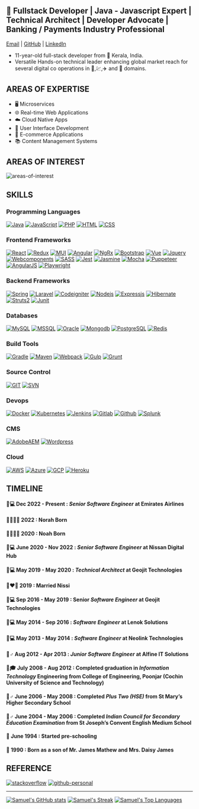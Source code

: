 ## 🚀 Fullstack Developer | Java - Javascript Expert | Technical Architect | Developer Advocate | Banking / Payments Industry Professional  
[Email][email-url] | [GitHub][github-personal-url] | [LinkedIn][linkedin-url]
- 11-year-old full-stack developer from 🌴 Kerala, India.
- Versatile Hands-on technical leader enhancing global market reach for several digital co operations in  🏦,💹,✈️ and 🛒 domains. 

## AREAS OF EXPERTISE
- 🖥️ Microservices
- 🌐 Real-time Web Applications
- ☁️ Cloud Native Apps
- 🎨 User Interface Development
- 🛒 E-commerce Applications
- 📚 Content Management Systems

## AREAS OF INTEREST
![areas-of-interest][areas-of-interest-logos]

## SKILLS

### Programming Languages
[![Java][java-logo-url]][java-url]  [![JavaScript][javascript-logo-url]][javascript-url]  [![PHP][php-logo-url]][php-url]  [![HTML][html-logo-url]][html-url]  [![CSS][css-logo-url]][css-url]

### Frontend Frameworks
[![React][react-logo-url]][react-url]  [![Redux][redux-logo-url]][redux-url]  [![MUI][mui-logo-url]][mui-url]  [![Angular][angular-logo-url]][angular-url]  [![NgRx][ngrx-logo-url]][ngrx-url]  [![Bootstrap][bootstrap-logo-url]][bootstrap-url]  [![Vue][vue-logo-url]][vue-url]  [![Jquery][jquery-logo-url]][jquery-url]  [![Webcomponents][webcomponents-logo-url]][webcomponents-url]  [![SASS][sass-logo-url]][sass-url]  [![Jest][jest-logo-url]][jest-url]  [![Jasmine][jasmine-logo-url]][jasmine-url]  [![Mocha][mocha-logo-url]][mocha-url]  [![Puppeteer][puppeteer-logo-url]][puppeteer-url]  [![AngularJS][angularjs-logo-url]][angularjs-url]  [![Playwright][playwright-logo-url]][playwright-url]

### Backend Frameworks
[![Spring][spring-logo-url]][spring-url]  [![Laravel][laravel-logo-url]][laravel-url]  [![Codeigniter][codeigniter-logo-url]][codeigniter-url]  [![Nodejs][nodejs-logo-url]][nodejs-url]  [![Expressjs][expressjs-logo-url]][expressjs-url]  [![Hibernate][hibernate-logo-url]][hibernate-url]  [![Struts2][struts2-logo-url]][struts2-url]  [![Junit][junit-logo-url]][junit-url]

### Databases
[![MySQL][mysql-logo-url]][mysql-url]  [![MSSQL][mssql-logo-url]][mssql-url]  [![Oracle][oracle-logo-url]][oracle-url]  [![Mongodb][mongodb-logo-url]][mongodb-url] [![PostgreSQL][postgresql-logo-url]][postgresql-url]  [![Redis][redis-logo-url]][redis-url]

### Build Tools
[![Gradle][gradle-logo-url]][gradle-url]  [![Maven][maven-logo-url]][maven-url]  [![Webpack][webpack-logo-url]][webpack-url]  [![Gulp][gulp-logo-url]][gulp-url]  [![Grunt][grunt-logo-url]][grunt-url]

### Source Control
[![GIT][git-logo-url]][git-url]  [![SVN][svn-logo-url]][svn-url]

### Devops
[![Docker][docker-logo-url]][docker-url]  [![Kubernetes][kubernetes-logo-url]][kubernetes-url]  [![Jenkins][jenkins-logo-url]][jenkins-url]  [![Gitlab][gitlab-logo-url]][gitlab-url]  [![Github][github-logo-url]][github-url]  [![Splunk][splunk-logo-url]][splunk-url]

### CMS
[![AdobeAEM][adobeAEM-logo-url]][adobeAEM-url]  [![Wordpress][wordpress-logo-url]][wordpress-url]

### Cloud
[![AWS][aws-logo-url]][aws-url]  [![Azure][azure-logo-url]][azure-url]  [![GCP][gcp-logo-url]][gcp-url]  [![Heroku][heroku-logo-url]][heroku-url]


## TIMELINE

#### 🧑💻 Dec 2022 - Present :  _Senior Software Engineer_ at Emirates Airlines

#### 👨‍👩‍👧‍👧 2022 : Norah Born 

#### 👨‍👩‍👧‍👧 2020 : Noah Born

#### 🧑💻 June 2020 - Nov 2022 : _Senior Software Engineer_  at Nissan Digital Hub

#### 🧑💻 May 2019 - May 2020 : _Technical Architect_ at Geojit Technologies

#### 👨‍❤️‍👩 2019 : Married Nissi 

#### 🧑💻 Sep 2016 - May 2019 : Senior _Software Engineer_  at Geojit Technologies

#### 🧑💻 May 2014 - Sep 2016 : _Software Engineer_ at Lenok Solutions

#### 🧑💻 May 2013 - May 2014 : _Software Engineer_ at Neolink Technologies

#### 🙍♂️ Aug 2012 - Apr 2013 : _Junior Software Engineer_ at Alfine IT Solutions

#### 👨🎓 July 2008 - Aug 2012 :  Completed graduation in _Information Technology_ Engineering from College of Engineering, Poonjar (Cochin University of Science and Technology)

#### 🤵♂️ June 2006 - May 2008 : Completed _Plus Two (HSE)_ from St Mary’s Higher Secondary School

#### 🦸♂️ June 2004 - May 2006 : Completed _Indian Council for Secondary Education Examination_ from St Joseph’s Convent English Medium School

#### 👶 June 1994 : Started pre-schooling

#### 👼 1990 : Born as a son of Mr. James Mathew and Mrs. Daisy James


## REFERENCE

[![stackoverflow][stackoverflow]][stackoverflow-url]
[![github-personal][github-personal]][github-personal-url] 

---
[![Samuel's GitHub stats](https://github-readme-stats.vercel.app/api?username=samuelj90&show_icons=true&theme=light&hide_border=true&layout=compact)](https://github.com/samuelj90/samuelj90)
[![Samuel's Streak](https://github-readme-streak-stats.herokuapp.com/?user=samuelj90&hide_border=true&border_radius=0&date_format=M%20j%5B%2C%20Y%5D&ring=2F80ED&sideLabels=2F80ED&currStreakLabel=2F80ED&fire=2F80ED)](https://github.com/samuelj90/samuelj90)
[![Samuel's Top Languages](https://github-readme-stats.vercel.app/api/top-langs/?username=samuelj90&hide_progress=true&hide_border=true&border_radius=0)](https://github.com/samuelj90/samuelj90)


<!-- MARKDOWN LINKS & IMAGES --><!-- https://www.markdownguide.org/basic-syntax/#reference-style-links -->

[java-url]: https://openjdk.org
[javascript-url]: https://developer.mozilla.org/en-US/docs/Web/JavaScript
[php-url]: https://www.php.net
[html-url]: https://developer.mozilla.org/en-US/docs/Web/HTML
[css-url]: https://developer.mozilla.org/en-US/docs/Web/CSS

[react-url]: https://reactjs.org
[redux-url]: https://redux.js.org
[mui-url]: https://mui.com
[angular-url]: https://angular.io
[ngrx-url]: https://ngrx.io
[bootstrap-url]: https://getbootstrap.com
[vue-url]: https://vuejs.org
[jquery-url]: https://jquery.com
[webcomponents-url]: https://www.webcomponents.org
[sass-url]: https://sass-lang.com
[jest-url]: https://jestjs.io
[jasmine-url]: https://jasmine.github.io
[mocha-url]: https://mochajs.org
[puppeteer-url]: https://pptr.dev
[angularjs-url]: https://angularjs.org
[playwright-url]: https://playwright.dev

[spring-url]: https://spring.io
[laravel-url]: https://laravel.com
[codeigniter-url]: https://codeigniter.com
[nodejs-url]: https://nodejs.org/en
[expressjs-url]: https://expressjs.com
[hibernate-url]: https://hibernate.org
[struts2-url]: https://struts.apache.org
[junit-url]: https://junit.org/junit5

[mysql-url]: https://www.mysql.com
[mssql-url]: https://www.microsoft.com/en-us/sql-server/sql-server-downloads
[oracle-url]: https://www.oracle.com/database/
[mongodb-url]: https://www.mongodb.com
[postgresql-url]: https://www.postgresql.org/
[redis-url]: https://redis.io

[gradle-url]: https://gradle.org
[maven-url]: https://maven.apache.org
[webpack-url]: https://webpack.js.org
[gulp-url]: https://gulpjs.com
[grunt-url]: https://gruntjs.com

[git-url]: https://git-scm.com
[svn-url]: https://subversion.apache.org

[docker-url]: https://www.docker.com
[kubernetes-url]: https://kubernetes.io
[jenkins-url]: https://www.jenkins.io
[gitlab-url]: https://about.gitlab.com
[github-url]: https://github.com
[splunk-url]: https://www.splunk.com

[adobeAEM-url]: https://experienceleague.adobe.com
[wordpress-url]: https://wordpress.com

[aws-url]: https://aws.amazon.com
[azure-url]: https://azure.microsoft.com
[gcp-url]: https://cloud.google.com
[heroku-url]: https://www.heroku.com


[java-logo-url]: https://img.shields.io/badge/Java-20232A?style=social&logo=openjdk
[javascript-logo-url]: https://img.shields.io/badge/JavaScript-20232A?style=social&logo=javascript&logoColor=F7DF1E
[php-logo-url]: https://img.shields.io/badge/PHP-20232A?style=social&logo=php&logoColor=777BB4
[html-logo-url]: https://img.shields.io/badge/HTML-20232A?style=social&logo=html5&logoColor=E34F26
[css-logo-url]: https://img.shields.io/badge/CSS-20232A?style=social&logo=css3&logoColor=1572B6

[react-logo-url]: https://img.shields.io/badge/React-20232A?style=social&logo=react&logoColor=61DAFB
[redux-logo-url]: https://img.shields.io/badge/Redux-20232A?style=social&logo=redux&logoColor=764ABC
[mui-logo-url]: https://img.shields.io/badge/Material%20UI-20232A?style=social&logo=mui&logoColor=007FFF
[angular-logo-url]: https://img.shields.io/badge/Angular-20232A?style=social&logo=angular&logoColor=DD0031
[ngrx-logo-url]: https://img.shields.io/badge/NgRx-20232A?style=social&logo=ReactiveX
[bootstrap-logo-url]: https://img.shields.io/badge/Bootstrap-20232A?style=social&logo=bootstrap&logoColor=563D7C
[vue-logo-url]: https://img.shields.io/badge/Vue-20232A?style=social&logo=vue.js&logoColor=4FC08D
[jquery-logo-url]: https://img.shields.io/badge/Jquery-20232A?style=social&logo=Jquery
[webcomponents-logo-url]: https://img.shields.io/badge/Webcomponents-20232A?style=social&logo=Firefox
[sass-logo-url]: https://img.shields.io/badge/SASS-20232A?style=social&logo=sass&logoColor=CC6699
[jest-logo-url]: https://img.shields.io/badge/Jest-20232A?style=social&logo=Jest
[jasmine-logo-url]: https://img.shields.io/badge/Jasmine-20232A?style=social&logo=Jasmine
[mocha-logo-url]: https://img.shields.io/badge/Mocha-20232A?style=social&logo=Mocha
[puppeteer-logo-url]: https://img.shields.io/badge/Puppeteer-20232A?style=social&logo=Puppeteer
[angularjs-logo-url]: https://img.shields.io/badge/AngularJS-20232A?style=social&logo=data:image/svg+xml;base64,PHN2ZyB4bWxucz0iaHR0cDovL3d3dy53My5vcmcvMjAwMC9zY2hlbWUvbnNjcGFyZSIgaGVpZ2h0PSIxMDAiIHdpZHRoPSIxMDAiIHZpZXdCb3g9IjAgMCAxMDAgMTAwIj4KPHJlY3Qgd2lkdGg9IjEwMCIgaGVpZ2h0PSIxMDAiIHg9IjAiIHk9IjAiIHN0eWxlPSJmaWxsOm5vbmU7c3Ryb2tlOiBub25lOyIgLz4KPHRleHQgeD0iMjUiIHk9IjUwIiBmb250LWZhbWlseT0iQXJpYWwgd2Vic2l0ZSIgc3R5bGU9ImZpbGw6YmxhY2s7Zm9udC1zaXplOjM4cHg7Y29sb3I6YmxhY2s7Ij5EdW1teTwvdGV4dD4KPC9zdmc+Cg==
[playwright-logo-url]: https://img.shields.io/badge/Playwright-20232A?style=social&logo=data:image/svg+xml;base64,PHN2ZyB4bWxucz0iaHR0cDovL3d3dy53My5vcmcvMjAwMC9zY2hlbWUvbnNjcGFyZSIgaGVpZ2h0PSIxMDAiIHdpZHRoPSIxMDAiIHZpZXdCb3g9IjAgMCAxMDAgMTAwIj4KPHJlY3Qgd2lkdGg9IjEwMCIgaGVpZ2h0PSIxMDAiIHg9IjAiIHk9IjAiIHN0eWxlPSJmaWxsOm5vbmU7c3Ryb2tlOiBub25lOyIgLz4KPHRleHQgeD0iMjUiIHk9IjUwIiBmb250LWZhbWlseT0iQXJpYWwgd2Vic2l0ZSIgc3R5bGU9ImZpbGw6YmxhY2s7Zm9udC1zaXplOjM4cHg7Y29sb3I6YmxhY2s7Ij5EdW1teTwvdGV4dD4KPC9zdmc+Cg==

[spring-logo-url]: https://img.shields.io/badge/Spring-20232A?style=social&logo=spring
[laravel-logo-url]: https://img.shields.io/badge/Laravel-20232A?style=social&logo=Laravel
[codeigniter-logo-url]: https://img.shields.io/badge/Codeigniter-20232A?style=social&logo=Codeigniter
[nodejs-logo-url]: https://img.shields.io/badge/Node.js-20232A?style=social&logo=node.js
[expressjs-logo-url]: https://img.shields.io/badge/Express-20232A?style=social&logo=express
[hibernate-logo-url]: https://img.shields.io/badge/Hibernate-20232A?style=social&logo=hibernate
[struts2-logo-url]: https://img.shields.io/badge/Struts-20232A?style=social&logo=apache
[junit-logo-url]: https://img.shields.io/badge/Junit-20232A?style=social&logo=data:image/svg+xml;base64,PHN2ZyB4bWxucz0iaHR0cDovL3d3dy53My5vcmcvMjAwMC9zY2hlbWUvbnNjcGFyZSIgaGVpZ2h0PSIxMDAiIHdpZHRoPSIxMDAiIHZpZXdCb3g9IjAgMCAxMDAgMTAwIj4KPHJlY3Qgd2lkdGg9IjEwMCIgaGVpZ2h0PSIxMDAiIHg9IjAiIHk9IjAiIHN0eWxlPSJmaWxsOm5vbmU7c3Ryb2tlOiBub25lOyIgLz4KPHRleHQgeD0iMjUiIHk9IjUwIiBmb250LWZhbWlseT0iQXJpYWwgd2Vic2l0ZSIgc3R5bGU9ImZpbGw6YmxhY2s7Zm9udC1zaXplOjM4cHg7Y29sb3I6YmxhY2s7Ij5EdW1teTwvdGV4dD4KPC9zdmc+Cg==

[mysql-logo-url]: https://img.shields.io/badge/MySQL-20232A?style=social&logo=MySQL
[mssql-logo-url]: https://img.shields.io/badge/MSSQL-20232A?style=social&logo=data:image/svg+xml;base64,PHN2ZyB4bWxucz0iaHR0cDovL3d3dy53My5vcmcvMjAwMC9zY2hlbWUvbnNjcGFyZSIgaGVpZ2h0PSIxMDAiIHdpZHRoPSIxMDAiIHZpZXdCb3g9IjAgMCAxMDAgMTAwIj4KPHJlY3Qgd2lkdGg9IjEwMCIgaGVpZ2h0PSIxMDAiIHg9IjAiIHk9IjAiIHN0eWxlPSJmaWxsOm5vbmU7c3Ryb2tlOiBub25lOyIgLz4KPHRleHQgeD0iMjUiIHk9IjUwIiBmb250LWZhbWlseT0iQXJpYWwgd2Vic2l0ZSIgc3R5bGU9ImZpbGw6YmxhY2s7Zm9udC1zaXplOjM4cHg7Y29sb3I6YmxhY2s7Ij5EdW1teTwvdGV4dD4KPC9zdmc+Cg==
[oracle-logo-url]: https://img.shields.io/badge/Oracle-20232A?style=social&logo=data:image/svg+xml;base64,PHN2ZyB4bWxucz0iaHR0cDovL3d3dy53My5vcmcvMjAwMC9zY2hlbWUvbnNjcGFyZSIgaGVpZ2h0PSIxMDAiIHdpZHRoPSIxMDAiIHZpZXdCb3g9IjAgMCAxMDAgMTAwIj4KPHJlY3Qgd2lkdGg9IjEwMCIgaGVpZ2h0PSIxMDAiIHg9IjAiIHk9IjAiIHN0eWxlPSJmaWxsOm5vbmU7c3Ryb2tlOiBub25lOyIgLz4KPHRleHQgeD0iMjUiIHk9IjUwIiBmb250LWZhbWlseT0iQXJpYWwgd2Vic2l0ZSIgc3R5bGU9ImZpbGw6YmxhY2s7Zm9udC1zaXplOjM4cHg7Y29sb3I6YmxhY2s7Ij5EdW1teTwvdGV4dD4KPC9zdmc+Cg==
[mongodb-logo-url]: https://img.shields.io/badge/Mongodb-20232A?style=social&logo=Mongodb
[postgresql-logo-url]: https://img.shields.io/badge/PostgreSQL-20232A?style=social&logo=PostgreSQL
[redis-logo-url]: https://img.shields.io/badge/Redis-20232A?style=social&logo=Redis

[gradle-logo-url]: https://img.shields.io/badge/Gradle-20232A?style=social&logo=Gradle
[maven-logo-url]: https://img.shields.io/badge/Maven-20232A?style=social&logo=Apache%20Maven
[webpack-logo-url]: https://img.shields.io/badge/Webpack-20232A?style=social&logo=Webpack
[gulp-logo-url]: https://img.shields.io/badge/Gulp-20232A?style=social&logo=Gulp
[grunt-logo-url]: https://img.shields.io/badge/Grunt-20232A?style=social&logo=Grunt

[git-logo-url]: https://img.shields.io/badge/Git-20232A?style=social&logo=Git
[svn-logo-url]: https://img.shields.io/badge/SVN-20232A?style=social&logo=subversion

[docker-logo-url]: https://img.shields.io/badge/Docker-20232A?style=social&logo=Docker
[kubernetes-logo-url]: https://img.shields.io/badge/Kubernetes-20232A?style=social&logo=Kubernetes
[jenkins-logo-url]: https://img.shields.io/badge/Jenkins-20232A?style=social&logo=Jenkins
[gitlab-logo-url]: https://img.shields.io/badge/Gitlab-20232A?style=social&logo=Gitlab
[github-logo-url]: https://img.shields.io/badge/Github-20232A?style=social&logo=Github
[splunk-logo-url]: https://img.shields.io/badge/Splunk-20232A?style=social&logo=Splunk

[adobeAEM-logo-url]: https://img.shields.io/badge/Adobe%20AEM-20232A?style=social&logo=data:image/svg+xml;base64,PHN2ZyB4bWxucz0iaHR0cDovL3d3dy53My5vcmcvMjAwMC9zY2hlbWUvbnNjcGFyZSIgaGVpZ2h0PSIxMDAiIHdpZHRoPSIxMDAiIHZpZXdCb3g9IjAgMCAxMDAgMTAwIj4KPHJlY3Qgd2lkdGg9IjEwMCIgaGVpZ2h0PSIxMDAiIHg9IjAiIHk9IjAiIHN0eWxlPSJmaWxsOm5vbmU7c3Ryb2tlOiBub25lOyIgLz4KPHRleHQgeD0iMjUiIHk9IjUwIiBmb250LWZhbWlseT0iQXJpYWwgd2Vic2l0ZSIgc3R5bGU9ImZpbGw6YmxhY2s7Zm9udC1zaXplOjM4cHg7Y29sb3I6YmxhY2s7Ij5EdW1teTwvdGV4dD4KPC9zdmc+Cg==
[wordpress-logo-url]: https://img.shields.io/badge/WordPress-20232A?style=social&logo=Wordpress

[aws-logo-url]: https://img.shields.io/badge/AWS-20232A?style=social&logo=data:image/svg+xml;base64,PHN2ZyB4bWxucz0iaHR0cDovL3d3dy53My5vcmcvMjAwMC9zY2hlbWUvbnNjcGFyZSIgaGVpZ2h0PSIxMDAiIHdpZHRoPSIxMDAiIHZpZXdCb3g9IjAgMCAxMDAgMTAwIj4KPHJlY3Qgd2lkdGg9IjEwMCIgaGVpZ2h0PSIxMDAiIHg9IjAiIHk9IjAiIHN0eWxlPSJmaWxsOm5vbmU7c3Ryb2tlOiBub25lOyIgLz4KPHRleHQgeD0iMjUiIHk9IjUwIiBmb250LWZhbWlseT0iQXJpYWwgd2Vic2l0ZSIgc3R5bGU9ImZpbGw6YmxhY2s7Zm9udC1zaXplOjM4cHg7Y29sb3I6YmxhY2s7Ij5EdW1teTwvdGV4dD4KPC9zdmc+Cg==
[azure-logo-url]: https://img.shields.io/badge/Azure-20232A?style=social&logo=data:image/svg+xml;base64,PHN2ZyB4bWxucz0iaHR0cDovL3d3dy53My5vcmcvMjAwMC9zY2hlbWUvbnNjcGFyZSIgaGVpZ2h0PSIxMDAiIHdpZHRoPSIxMDAiIHZpZXdCb3g9IjAgMCAxMDAgMTAwIj4KPHJlY3Qgd2lkdGg9IjEwMCIgaGVpZ2h0PSIxMDAiIHg9IjAiIHk9IjAiIHN0eWxlPSJmaWxsOm5vbmU7c3Ryb2tlOiBub25lOyIgLz4KPHRleHQgeD0iMjUiIHk9IjUwIiBmb250LWZhbWlseT0iQXJpYWwgd2Vic2l0ZSIgc3R5bGU9ImZpbGw6YmxhY2s7Zm9udC1zaXplOjM4cHg7Y29sb3I6YmxhY2s7Ij5EdW1teTwvdGV4dD4KPC9zdmc+Cg==
[gcp-logo-url]: https://img.shields.io/badge/GCP-20232A?style=social&logo=google-cloud
[heroku-logo-url]: https://img.shields.io/badge/Heroku-20232A?style=social&logo=heroku

[Stackoverflow]: https://img.shields.io/badge/Stack%20Overflow-F58025?style=flat-square&logo=Stack%20Overflow&logoColor=white
[Stackoverflow-url]: https://stackoverflow.com/story/samuelj90

[Github-Personal]: https://img.shields.io/badge/GitHub-100000?style=flat-square&logo=github&logoColor=white
[Github-Personal-url]: https://github.com/samuelj90

[Email]: https://img.shields.io/badge/Gmail-D14836?style=flat-square&logo=gmail&logoColor=white
[Email-url]: mailto:samuelj90@gmail.com?subject=[GitHub]%20Personal%20Website%20Contact

[LinkedIn-url]: https://linkedin.com/in/samuelj90
[Areas-of-Interest-Logos]: https://skillicons.dev/icons?i=java,javascript,kubernetes,docker,py,html,css,aws,azure&theme=light


